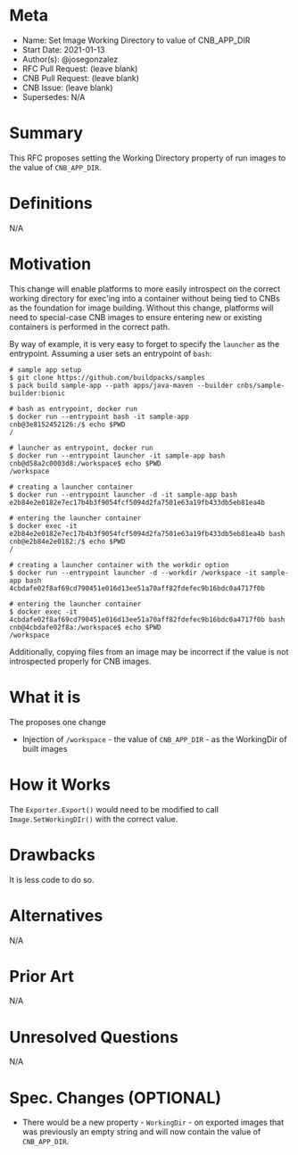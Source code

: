 # Meta
[meta]: #meta
- Name: Set Image Working Directory to value of CNB_APP_DIR
- Start Date: 2021-01-13
- Author(s): @josegonzalez
- RFC Pull Request: (leave blank)
- CNB Pull Request: (leave blank)
- CNB Issue: (leave blank)
- Supersedes: N/A

# Summary
[summary]: #summary

This RFC proposes setting the Working Directory property of run images to the value of `CNB_APP_DIR`.

# Definitions
[definitions]: #definitions

N/A

# Motivation
[motivation]: #motivation

This change will enable platforms to more easily introspect on the correct working directory for
exec'ing into a container without being tied to CNBs as the foundation for image building. Without
this change, platforms will need to special-case CNB images to ensure entering new or existing
containers is performed in the correct path.

By way of example, it is very easy to forget to specify the `launcher` as the entrypoint. Assuming a user
sets an entrypoint of `bash`:

```shell
# sample app setup
$ git clone https://github.com/buildpacks/samples
$ pack build sample-app --path apps/java-maven --builder cnbs/sample-builder:bionic

# bash as entrypoint, docker run
$ docker run --entrypoint bash -it sample-app
cnb@3e8152452126:/$ echo $PWD
/

# launcher as entrypoint, docker run
$ docker run --entrypoint launcher -it sample-app bash
cnb@d58a2c0003d8:/workspace$ echo $PWD
/workspace

# creating a launcher container
$ docker run --entrypoint launcher -d -it sample-app bash
e2b84e2e0182e7ec17b4b3f9054fcf5094d2fa7501e63a19fb433db5eb81ea4b

# entering the launcher container
$ docker exec -it e2b84e2e0182e7ec17b4b3f9054fcf5094d2fa7501e63a19fb433db5eb81ea4b bash
cnb@e2b84e2e0182:/$ echo $PWD
/

# creating a launcher container with the workdir option
$ docker run --entrypoint launcher -d --workdir /workspace -it sample-app bash
4cbdafe02f8af69cd790451e016d13ee51a70aff82fdefec9b16bdc0a4717f0b

# entering the launcher container
$ docker exec -it 4cbdafe02f8af69cd790451e016d13ee51a70aff82fdefec9b16bdc0a4717f0b bash
cnb@4cbdafe02f8a:/workspace$ echo $PWD
/workspace
```

Additionally, copying files from an image may be incorrect if the value is not introspected properly
for CNB images.

# What it is
[what-it-is]: #what-it-is

The proposes one change

- Injection of `/workspace` - the value of `CNB_APP_DIR` - as the WorkingDir of built images

# How it Works
[how-it-works]: #how-it-works

The `Exporter.Export()` would need to be modified to call `Image.SetWorkingDIr()` with the correct value.

# Drawbacks
[drawbacks]: #drawbacks

It is less code to do so.

# Alternatives
[alternatives]: #alternatives

N/A

# Prior Art
[prior-art]: #prior-art

N/A

# Unresolved Questions
[unresolved-questions]: #unresolved-questions

N/A

# Spec. Changes (OPTIONAL)
[spec-changes]: #spec-changes

- There would be a new property - `WorkingDir` - on exported images that was previously an empty string and will now contain the value of `CNB_APP_DIR`.
